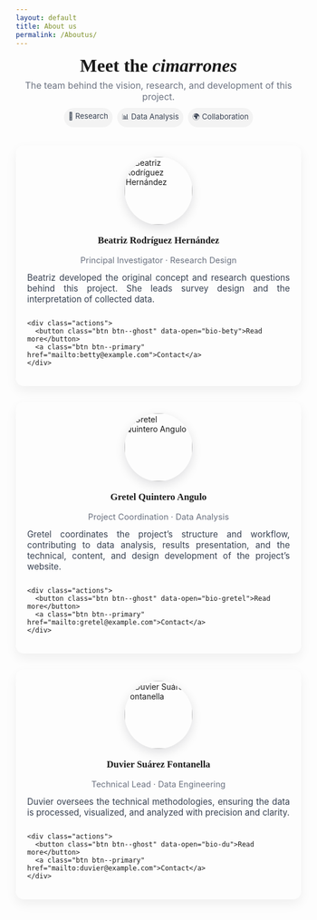 ```yaml
---
layout: default
title: About us
permalink: /Aboutus/
---
```


<style>
/* ===== Modern "About Us" styles ===== */
.team-hero {
  text-align: center;
  margin: 12px 0 28px;
}
.team-hero h1 {
  font-family: "PT Serif", serif;
  font-size: 2rem;
  margin: 6px 0;
}
.team-hero p.lead {
  color: #6b7280;
  margin: 0;
  font-size: 1rem;
}

/* Grid layout */
.team-grid {
  display: grid;
  gap: 28px;
  grid-template-columns: repeat(auto-fit, minmax(260px, 1fr));
  align-items: start;
  margin-top: 32px;
}

/* Member card */
.member {
  background: linear-gradient(180deg, rgba(255,255,255,0.02), transparent);
  padding: 20px;
  border-radius: 14px;
  box-shadow: 0 8px 20px rgba(2,6,23,0.06);
  transition: transform .18s ease, box-shadow .18s ease;
  display:flex;
  flex-direction:column;
  gap:12px;
}
.member:hover {
  transform: translateY(-6px);
  box-shadow: 0 18px 40px rgba(2,6,23,0.12);
}

/* Profile photo */
.member .photo {
  width: 120px;
  height: 120px;
  border-radius: 999px;
  overflow: hidden;
  margin: 0 auto;
  box-shadow: 0 6px 18px rgba(2,6,23,0.12);
}
.member .photo img {
  width:100%;
  height:100%;
  object-fit: cover;
  transition: transform .5s ease;
}
.member:hover .photo img { transform: scale(1.05); }

/* Name and role */
.member h3 {
  text-align:center;
  margin: 6px 0 4px;
  font-family: "PT Serif", serif;
  font-size: 1.05rem;
}
.member .role {
  text-align:center;
  color: #6b7280;
  font-size: .92rem;
}

/* Short summary */
.member p.summary {
  color: #374151;
  font-size: .95rem;
  text-align: justify;
  margin: 0;
}

/* Buttons */
.member .actions {
  display:flex;
  gap:8px;
  justify-content:center;
  margin-top: 8px;
}
.btn {
  padding:8px 12px;
  border-radius: 10px;
  border: none;
  cursor:pointer;
  font-weight:700;
  font-size:.9rem;
}
.btn--ghost {
  background: transparent;
  border: 1px solid rgba(0,0,0,0.06);
}
.btn--primary {
  background: linear-gradient(90deg,#a45b3c,#ff7a59);
  color: #fff;
}

/* Modal (popup) */
.modal-backdrop {
  position: fixed;
  inset: 0;
  background: rgba(2,6,23,0.6);
  display: none;
  align-items: center;
  justify-content: center;
  z-index: 1200;
}
.modal-backdrop.open { display:flex; }

.modal {
  background: white;
  color: #0b1220;
  max-width: 880px;
  width: calc(100% - 40px);
  border-radius: 12px;
  padding: 20px;
  box-shadow: 0 20px 60px rgba(2,6,23,0.3);
  outline: none;
}
.modal .modal-grid {
  display:grid;
  grid-template-columns: 160px 1fr;
  gap:18px;
  align-items:start;
}
.modal .photo { width:160px; height:160px; margin:0; box-shadow:none; }
.modal h3 { margin: 0 0 6px 0; }
.modal .meta { color: #6b7280; margin-bottom: 8px; }

/* Responsive modal */
@media (max-width: 720px) {
  .modal .modal-grid { grid-template-columns: 1fr; }
  .modal .photo { width:120px; height:120px; margin: 0 auto 6px auto; }
}

/* Decorative badges */
.badges { display:flex; gap:8px; justify-content:center; margin-top:10px; }
.badge { padding:6px 8px; border-radius:999px; background:rgba(0,0,0,0.04); font-size:.82rem; color:#374151; }

/* Optional dark mode */
@media (prefers-color-scheme: dark) {
  .member { color: #e6eef8; }
  .member p.summary { color: #cbd5e1; }
  .modal { background:#081024; color: #e6eef8; }
  .modal .meta { color:#9ca3af; }
}
</style>

<div class="team-hero">
  <h1>Meet the <em>cimarrones</em></h1>
  <p class="lead">The team behind the vision, research, and development of this project.</p>

  <div class="badges" aria-hidden="true">
    <span class="badge">🔬 Research</span>
    <span class="badge">📊 Data Analysis</span>
    <span class="badge">🌍 Collaboration</span>
  </div>
</div>

<div class="team-grid">

  <!-- ===== Member 1 ===== -->
  <article class="member" data-bio="bio-bety">
    <div class="photo">
      <img src="{{ site.baseurl }}/assets/images/IMG_Bety.jpg" alt="Beatriz Rodríguez Hernández">
    </div>
    <h3>Beatriz Rodríguez Hernández</h3>
    <div class="role">Principal Investigator · Research Design</div>
    <p class="summary">
      Beatriz developed the original concept and research questions behind this project. She leads survey design and the interpretation of collected data.
    </p>

    <div class="actions">
      <button class="btn btn--ghost" data-open="bio-bety">Read more</button>
      <a class="btn btn--primary" href="mailto:betty@example.com">Contact</a>
    </div>
  </article>

  <!-- ===== Member 2 ===== -->
  <article class="member" data-bio="bio-gretel">
    <div class="photo">
      <img src="{{ site.baseurl }}/assets/images/20250124_144716.jpg" alt="Gretel Quintero Angulo">
    </div>
    <h3>Gretel Quintero Angulo</h3>
    <div class="role">Project Coordination · Data Analysis</div>
    <p class="summary">
      Gretel coordinates the project’s structure and workflow, contributing to data analysis, results presentation, and the technical, content, and design development of the project’s website.
    </p>

    <div class="actions">
      <button class="btn btn--ghost" data-open="bio-gretel">Read more</button>
      <a class="btn btn--primary" href="mailto:gretel@example.com">Contact</a>
    </div>
  </article>

  <!-- ===== Member 3 ===== -->
  <article class="member" data-bio="bio-du">
    <div class="photo">
      <img src="{{ site.baseurl }}/assets/images/du.jpg" alt="Duvier Suárez Fontanella">
    </div>
    <h3>Duvier Suárez Fontanella</h3>
    <div class="role">Technical Lead · Data Engineering</div>
    <p class="summary">
      Duvier oversees the technical methodologies, ensuring the data is processed, visualized, and analyzed with precision and clarity.
    </p>

    <div class="actions">
      <button class="btn btn--ghost" data-open="bio-du">Read more</button>
      <a class="btn btn--primary" href="mailto:duvier@example.com">Contact</a>
    </div>
  </article>
</div>

<!-- ===== Modal for full bios ===== -->
<div id="modal-root">
  <div class="modal-backdrop" id="modal-backdrop" aria-hidden="true">
    <div class="modal" id="modal-content">
      <div class="modal-grid">
        <div class="photo" id="modal-photo">
          <img src="" alt="">
        </div>
        <div>
          <h3 id="modal-name">Name</h3>
          <div class="meta" id="modal-role">Role</div>
          <div id="modal-bio"></div>
          <div style="margin-top:14px; display:flex; gap:8px;">
            <a id="modal-email" class="btn btn--primary" href="#">Contact</a>
            <button id="modal-close" class="btn btn--ghost">Close</button>
          </div>
        </div>
      </div>
    </div>
  </div>
</div>

<script>
(() => {
  const backdrop = document.getElementById('modal-backdrop');
  const modal = document.getElementById('modal-content');
  const modalName = document.getElementById('modal-name');
  const modalRole = document.getElementById('modal-role');
  const modalBio = document.getElementById('modal-bio');
  const modalPhoto = document.querySelector('#modal-photo img');
  const modalEmail = document.getElementById('modal-email');
  const modalClose = document.getElementById('modal-close');

  const bios = {
    "bio-bety": {
      name: "Beatriz Rodríguez Hernández",
      role: "Principal Investigator · Research Design",
      photo: "{{ site.baseurl }}/assets/images/IMG_Bety.jpg",
      email: "scatteringcimarron@gmail.com",
      text: `<p><strong>Beatriz</strong> is the creator of the project and developed the original concept and research questions. She designed the survey instruments and leads the analysis and interpretation of the data. Her work ensures the research methods capture the complexity of academic and professional trajectories, enabling solid, meaningful conclusions.</p>`
    },
    "bio-gretel": {
      name: "Gretel Quintero Angulo",
      role: "Project Coordination · Data Analysis",
      photo: "{{ site.baseurl }}/assets/images/20250124_144716.jpg",
      email: "scatteringcimarron@gmail.com",
      text: `<p><strong>Gretel</strong> coordinates the project’s structure and workflow. Her work includes data collection and analysis, preparation and presentation of research results, and the technical and content development of the project’s website. She also contributes to the project’s design to ensure its outcomes are coherent, engaging, and accessible.</p>`
    },
    "bio-du": {
      name: "Duvier Suárez Fontanella",
      role: "Technical Lead · Data Engineering",
      photo: "{{ site.baseurl }}/assets/images/du.jpg",
      email: "scatteringcimarron@gmail.com",
      text: `<p><strong>Duvier</strong> leads the technical aspects of the project, focusing on data processing, metrics, website deveplopment and visualization strategies. His expertise ensures that data analysis is rigorous and accessible, transforming complex information into clear, actionable insights.</p>`
    }
  };

  document.querySelectorAll('[data-open]').forEach(btn => {
    btn.addEventListener('click', () => {
      const key = btn.getAttribute('data-open');
      const data = bios[key];
      modalName.textContent = data.name;
      modalRole.textContent = data.role;
      modalBio.innerHTML = data.text;
      modalPhoto.src = data.photo;
      modalPhoto.alt = data.name;
      modalEmail.href = "mailto:" + data.email;
      backdrop.classList.add('open');
      document.body.style.overflow = 'hidden';
    });
  });

  function closeModal() {
    backdrop.classList.remove('open');
    document.body.style.overflow = '';
  }

  modalClose.addEventListener('click', closeModal);
  backdrop.addEventListener('click', e => { if (e.target === backdrop) closeModal(); });
  document.addEventListener('keydown', e => { if (e.key === 'Escape') closeModal(); });
})();
</script>

